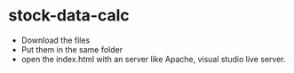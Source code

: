 # stock-data-calc
* Download the files 
* Put them in the same folder 
* open the index.html with an server like  Apache, visual studio live server.
